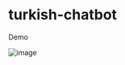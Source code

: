 # turkish-chatbot
Demo

![image](https://user-images.githubusercontent.com/114414059/230718600-5f75f73f-20b0-4626-bf2f-0b4b1f2e04ba.png)
